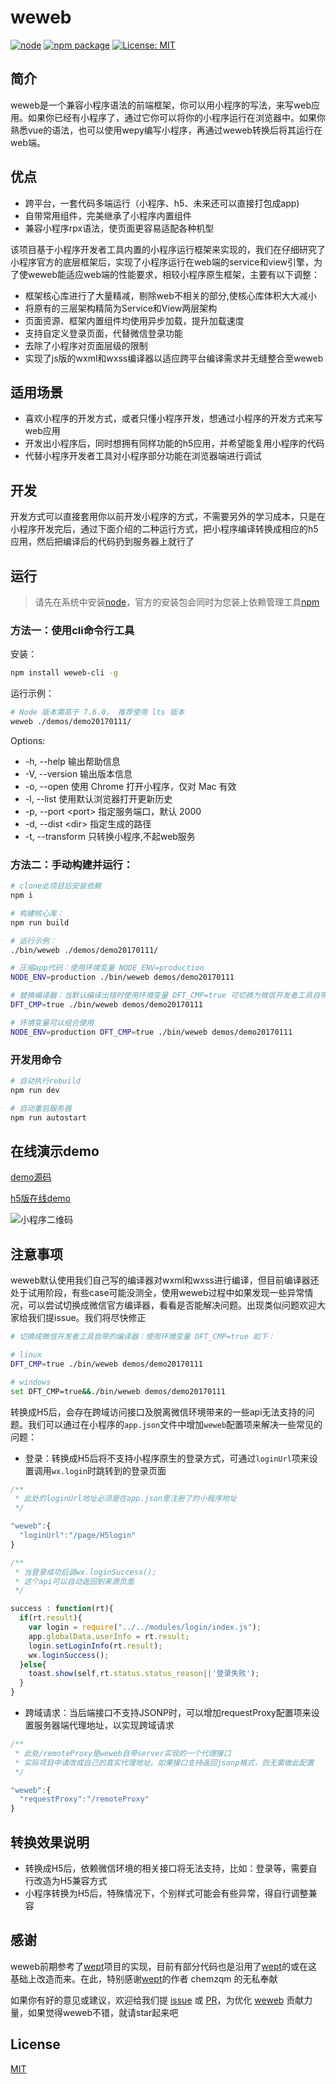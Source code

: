 # weweb

[![node](https://img.shields.io/badge/node-%3E%3D%207.6.0-brightgreen.svg)]()
[![npm package](https://img.shields.io/npm/v/weweb-cli.svg)](https://www.npmjs.com/package/weweb-cli)
[![License: MIT](https://img.shields.io/badge/License-MIT-green.svg)](https://opensource.org/licenses/MIT)

## 简介

weweb是一个兼容小程序语法的前端框架，你可以用小程序的写法，来写web应用。如果你已经有小程序了，通过它你可以将你的小程序运行在浏览器中。如果你熟悉vue的语法，也可以使用wepy编写小程序，再通过weweb转换后将其运行在web端。

## 优点
- 跨平台，一套代码多端运行（小程序、h5、未来还可以直接打包成app)
- 自带常用组件，完美继承了小程序内置组件
- 兼容小程序rpx语法，使页面更容易适配各种机型

该项目基于小程序开发者工具内置的小程序运行框架来实现的，我们在仔细研究了小程序官方的底层框架后，实现了小程序运行在web端的service和view引擎，为了使weweb能适应web端的性能要求，相较小程序原生框架，主要有以下调整：

- 框架核心库进行了大量精减，剔除web不相关的部分,使核心库体积大大减小
- 将原有的三层架构精简为Service和View两层架构
- 页面资源、框架内置组件均使用异步加载，提升加载速度
- 支持自定义登录页面，代替微信登录功能
- 去除了小程序对页面层级的限制
- 实现了js版的wxml和wxss编译器以适应跨平台编译需求并无缝整合至weweb

## 适用场景

- 喜欢小程序的开发方式，或者只懂小程序开发，想通过小程序的开发方式来写web应用
- 开发出小程序后，同时想拥有同样功能的h5应用，并希望能复用小程序的代码
- 代替小程序开发者工具对小程序部分功能在浏览器端进行调试

## 开发
开发方式可以直接套用你以前开发小程序的方式，不需要另外的学习成本，只是在小程序开发完后，通过下面介绍的二种运行方式，把小程序编译转换成相应的h5应用，然后把编译后的代码扔到服务器上就行了

## 运行
> 请先在系统中安装[node](https://nodejs.org/zh-cn/)，官方的安装包会同时为您装上依赖管理工具[npm](https://www.npmjs.com/)

### 方法一：使用cli命令行工具

安装：

```sh
npm install weweb-cli -g
```

运行示例：

```sh
# Node 版本需高于 7.6.0， 推荐使用 lts 版本
weweb ./demos/demo20170111/
```

Options:

- -h, --help       输出帮助信息
- -V, --version    输出版本信息
- -o, --open       使用 Chrome 打开小程序，仅对 Mac 有效
- -l, --list       使用默认浏览器打开更新历史
- -p, --port \<port>   指定服务端口，默认 2000
- -d, --dist \<dir>   指定生成的路径
- -t, --transform  只转换小程序,不起web服务

### 方法二：手动构建并运行：

```sh
# clone此项目后安装依赖
npm i

# 构建核心库：
npm run build

# 运行示例：
./bin/weweb ./demos/demo20170111/

# 压缩app代码：使用环境变量 NODE_ENV=production
NODE_ENV=production ./bin/weweb demos/demo20170111

# 替换编译器：当默认编译出错时使用环境变量 DFT_CMP=true 可切换为微信开发者工具自带的编译器
DFT_CMP=true ./bin/weweb demos/demo20170111

# 环境变量可以组合使用
NODE_ENV=production DFT_CMP=true ./bin/weweb demos/demo20170111
```

### 开发用命令

```sh
# 自动执行rebuild
npm run dev

# 自动重启服务器
npm run autostart
```

## 在线演示demo

[demo源码]

[h5版在线demo]

![小程序二维码](https://raw.githubusercontent.com/pgfxm/bbxx/master/src/images/awm.jpg)

## 注意事项

weweb默认使用我们自己写的编译器对wxml和wxss进行编译，但目前编译器还处于试用阶段，有些case可能没测全，使用weweb过程中如果发现一些异常情况，可以尝试切换成微信官方编译器，看看是否能解决问题。出现类似问题欢迎大家给我们提issue。我们将尽快修正

```sh
# 切换成微信开发者工具自带的编译器：使用环境变量 DFT_CMP=true 如下：

# linux
DFT_CMP=true ./bin/weweb demos/demo20170111

# windows
set DFT_CMP=true&&./bin/weweb demos/demo20170111
```

转换成H5后，会存在跨域访问接口及脱离微信环境带来的一些api无法支持的问题。我们可以通过在小程序的`app.json`文件中增加`weweb`配置项来解决一些常见的问题：

- 登录：转换成H5后将不支持小程序原生的登录方式，可通过`loginUrl`项来设置调用`wx.login`时跳转到的登录页面

``` js
/**
 * 此处的loginUrl地址必须是在app.json里注册了的小程序地址
 */

"weweb":{
  "loginUrl":"/page/H5login"
}

/**
 * 当登录成功后调wx.loginSuccess();
 * 这个api可以自动返回到来源页面
 */

success : function(rt){
  if(rt.result){
    var login = require("../../modules/login/index.js");
    app.globalData.userInfo = rt.result;
    login.setLoginInfo(rt.result);
    wx.loginSuccess();
  }else{
    toast.show(self,rt.status.status_reason||'登录失败');
  }
}
```

- 跨域请求：当后端接口不支持JSONP时，可以增加requestProxy配置项来设置服务器端代理地址，以实现跨域请求

``` js
/**
 * 此处/remoteProxy是weweb自带server实现的一个代理接口
 * 实际项目中请改成自己的真实代理地址。如果接口支持返回jsonp格式，则无需做此配置
 */

"weweb":{
  "requestProxy":"/remoteProxy"
}
```

## 转换效果说明

- 转换成H5后，依赖微信环境的相关接口将无法支持，比如：登录等，需要自行改造为H5兼容方式
- 小程序转换为H5后，特殊情况下，个别样式可能会有些异常，得自行调整兼容

## 感谢

weweb前期参考了[wept]项目的实现，目前有部分代码也是沿用了[wept]的或在这基础上改造而来。在此，特别感谢[wept]的作者 chemzqm 的无私奉献

如果你有好的意见或建议，欢迎给我们提 [issue] 或 [PR]，为优化 [weweb] 贡献力量，如果觉得weweb不错，就请star起来吧

## License

[MIT](http://opensource.org/licenses/MIT)

[微信小程序简易教程]: https://mp.weixin.qq.com/debug/wxadoc/dev/
[issue]: https://github.com/wdfe/weweb/issues/new
[PR]: https://github.com/wdfe/weweb/compare
[weweb]: https://github.com/wdfe/weweb
[wept]: https://chemzqm.github.io/wept/#/
[h5版在线demo]: https://wxshow.vipsinaapp.com/bbxx/
[demo源码]: https://github.com/pgfxm/bbxx
